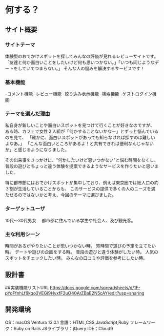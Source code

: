 # 何する？

## サイト概要
### サイトテーマ
体験型のおでかけスポットを探してみんなの評価が見れるレビューサイトです。
「友達と何か面白いことをしたいけど何も思いつかない。」「いつも同じようなデートをしていてつまらない。」
そんな人の悩みを解決するサービスです！

### 基本機能
-コメント機能
-レビュー機能
-絞り込み表示機能
-検索機能
-ゲストログイン機能

### テーマを選んだ理由
私自身が新しいことや面白いスポットを見つけて行くことが好きなのですが、
ある時、カフェで女性２人組が「何かすることないかなー」とずっと悩んでいるのを見て、
「確かに、面白いスポットがあっても知らなければ探すのは難しいよなあ。」
「こんな面白いところがあるよ！と共有できれば便利なんじゃないか」と感じるようになりました。

その出来事をきっかけに、"何かしたいけど思いつかない"と悩む時間をなくし、
普段の遊びとちょっと違う体験を提案できるようなサービスを作りたいと思いました。

特に都市部にはおでかけスポットが集中しており、例えば東京圏では総人口の約３割が生活していることからも、
このサービスの提供で多くの人のニーズを満たせるのではないかと考え、今回のテーマに選びました。

### ターゲットユーザ
10代〜30代男女　
都市部に住んでいる学生や社会人、及び観光客。

### 主な利用シーン
時間があるがやりたいことが思いつかない時。
短時間で遊びの予定を立てたい時。
デートや遊びの企画をする時。
普段の遊びと違う体験がしたい時。
人気のスポットをチェックしたい時。
みんなの口コミや評価を参考にしたい時。

## 設計書
##実装機能リストURL
https://docs.google.com/spreadsheets/d/1F-pYoFfnhLf6kqo3VEGi9HyxfF2uO40ArZBaE2N5cAY/edit?usp=sharing

## 開発環境
OS：macOS Ventura 13.0.1 
言語：HTML,CSS,JavaScript,Ruby
フレームワーク：Ruby on Rails
JSライブラリ：jQuery
IDE：Cloud9
